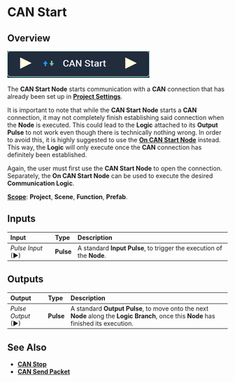 # CAN Start

## Overview

![The CAN Start Node.](../../../.gitbook/assets/canstartnode.png)

The **CAN Start Node** starts communication with a **CAN** connection that has already been set up in [**Project Settings**](../../../modules/project-settings.md#can).

It is important to note that while the **CAN Start Node** starts a **CAN** connection, it may not completely finish establishing
said connection when the **Node** is executed. This could lead to the **Logic** attached to its **Output Pulse** 
to not work even though there is technically nothing wrong. In order to avoid this, it is highly suggested to use 
the [**On CAN Start Node**](events/oncanstart.md) instead. This way, the **Logic** will only execute once the **CAN** connection has definitely been established. 

Again, the user must first use the **CAN Start Node** to open the connection. Separately, the **On CAN Start Node** can be used to execute the desired **Communication Logic**. 


[**Scope**](../overview.md#scopes): **Project**, **Scene**, **Function**, **Prefab**.

## Inputs

| Input | Type | Description |
| :--- | :--- | :--- |
| _Pulse Input_ \(►\) | **Pulse** | A standard **Input Pulse**, to trigger the execution of the **Node**. |

## Outputs

| Output | Type | Description |
| :--- | :--- | :--- |
| _Pulse Output_ \(►\) | **Pulse** | A standard **Output Pulse**, to move onto the next **Node** along the **Logic Branch**, once this **Node** has finished its execution. |

## See Also

* [**CAN Stop**](canstop.md)
* [**CAN Send Packet**](cansendpacket.md)


